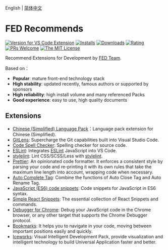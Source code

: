 English | [简体中文](https://github.com/ice-lab/iceworks/blob/master/extensions/fed/README.zh-CN.md)

# FED Recommends

[![Version for VS Code Extension](https://vsmarketplacebadge.apphb.com/version-short/iceworks-team.fed.svg?logo=visual-studio-code)](https://marketplace.visualstudio.com/items?itemName=iceworks-team.fed)
[![Installs](https://vsmarketplacebadge.apphb.com/installs-short/iceworks-team.fed.svg)](https://marketplace.visualstudio.com/items?itemName=iceworks-team.fed)
[![Downloads](https://vsmarketplacebadge.apphb.com/downloads-short/iceworks-team.fed.svg)](https://marketplace.visualstudio.com/items?itemName=iceworks-team.fed)
[![Rating](https://vsmarketplacebadge.apphb.com/rating-star/iceworks-team.fed.svg)](https://marketplace.visualstudio.com/items?itemName=iceworks-team.fed&ssr=false#review-details)
[![PRs Welcome](https://img.shields.io/badge/PRs-welcome-brightgreen.svg)](https://github.com/ice-lab/iceworks/pulls)
[![The MIT License](https://img.shields.io/badge/license-MIT-blue.svg)](http://opensource.org/licenses/MIT)

Recommend Extensions for Development by [FED Team](https://fed.taobao.org/).

Based on：

- **Popular**: mature front-end technology stack
- **High stability**: updated recently, famous authors or supported by sponsors
- **High reliability**: high install volume and many referenced Packs
- **Good experience**: easy to use, high quality documents

## Extensions

- [Chinese (Simplified) Language Pack](https://marketplace.visualstudio.com/items?itemName=MS-CEINTL.vscode-language-pack-zh-hans)：Language pack extension for Chinese (Simplified).
- [GitLens](https://marketplace.visualstudio.com/items?itemName=eamodio.gitlens): Supercharge the Git capabilities built into Visual Studio Code.
- [Code Spell Checker](https://marketplace.visualstudio.com/items?itemName=streetsidesoftware.code-spell-checker): Spelling checker for source code.
- [ESLint](https://marketplace.visualstudio.com/items?itemName=dbaeumer.vscode-eslint): Integrates [ESLint](https://eslint.org/) JavaScript into VS Code.
- [stylelint](https://marketplace.visualstudio.com/items?itemName=stylelint.vscode-stylelint): Lint CSS/SCSS/Less with [stylelint](https://stylelint.io/).
- [Prettier](https://marketplace.visualstudio.com/items?itemName=esbenp.prettier-vscode): An opinionated code formatter. It enforces a consistent style by parsing your code and re-printing it with its own rules that take the maximum line length into account, wrapping code when necessary.
- [Auto Complete Tag](https://marketplace.visualstudio.com/items?itemName=formulahendry.auto-complete-tag): Combine the functions of Auto Close Tag and Auto Rename Tag.
- [JavaScript (ES6) code snippets](https://marketplace.visualstudio.com/items?itemName=xabikos.JavaScriptSnippets): Code snippets for JavaScript in ES6 syntax.
- [Simple React Snippets](https://marketplace.visualstudio.com/items?itemName=burkeholland.simple-react-snippets): The essential collection of React Snippets and commands.
- [Debugger for Chrome](https://marketplace.visualstudio.com/items?itemName=msjsdiag.debugger-for-chrome): Debug your JavaScript code in the Chrome browser, or any other target that supports the Chrome Debugger protocol.
- [Bookmarks](https://marketplace.visualstudio.com/items?itemName=alefragnani.Bookmarks): It helps you to navigate in your code, moving between important positions easily and quickly.
- [Iceworks](https://marketplace.visualstudio.com/items?itemName=iceworks-team.iceworks): Visual Intelligent Development Pack, provide visualization and intelligent technology to build Universal Application faster and better.
